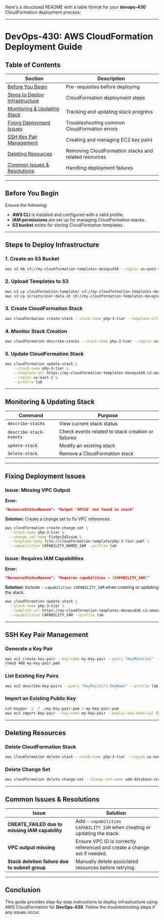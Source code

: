 Here's a structured README with a table format for your **devops-430** CloudFormation deployment process:  

---

# **DevOps-430: AWS CloudFormation Deployment Guide**  

## **Table of Contents**  

| Section | Description |
|---------|------------|
| [Before You Begin](#before-you-begin) | Pre-requisites before deploying |
| [Steps to Deploy Infrastructure](#steps-to-deploy-infrastructure) | CloudFormation deployment steps |
| [Monitoring & Updating Stack](#monitoring--updating-stack) | Tracking and updating stack progress |
| [Fixing Deployment Issues](#fixing-deployment-issues) | Troubleshooting common CloudFormation errors |
| [SSH Key Pair Management](#ssh-key-pair-management) | Creating and managing EC2 key pairs |
| [Deleting Resources](#deleting-resources) | Removing CloudFormation stacks and related resources |
| [Common Issues & Resolutions](#common-issues--resolutions) | Handling deployment failures |

---

## **Before You Begin**  

Ensure the following:  
- **AWS CLI** is installed and configured with a valid profile.  
- **IAM permissions** are set up for managing CloudFormation stacks.  
- **S3 bucket** exists for storing CloudFormation templates.  

---

## **Steps to Deploy Infrastructure**  

### **1. Create an S3 Bucket**  
```bash
aws s3 mb s3://my-cloudformation-templates-devops430 --region us-east-1 --profile lab
```

### **2. Upload Templates to S3**  
```bash
aws s3 cp cloudformation-template/ s3://my-cloudformation-templates-devops430/ --recursive --profile lab
aws s3 cp scripts/user-data.sh s3://my-cloudformation-templates-devops430/ --profile lab
```

### **3. Create CloudFormation Stack**  
```bash
aws cloudformation create-stack --stack-name php-3-tier --template-url https://my-cloudformation-templates-devops430.s3.amazonaws.com/php-3-tier.yaml --region us-east-1 --profile lab
```

### **4. Monitor Stack Creation**  
```bash
aws cloudformation describe-stacks --stack-name php-3-tier --region us-east-1 --profile lab
```

### **5. Update CloudFormation Stack**  
```bash
aws cloudformation update-stack \
    --stack-name php-3-tier \
    --template-url https://my-cloudformation-templates-devops430.s3.amazonaws.com/php-3-tier.yaml \
    --region us-east-1 \
    --profile lab
```

---

## **Monitoring & Updating Stack**  

| Command | Purpose |
|---------|---------|
| `describe-stacks` | View current stack status |
| `describe-stack-events` | Check events related to stack creation or failures |
| `update-stack` | Modify an existing stack |
| `delete-stack` | Remove a CloudFormation stack |

---

## **Fixing Deployment Issues**  

### **Issue: Missing VPC Output**  
**Error:**  
```json
"ResourceStatusReason": "Output 'VPCId' not found in stack"
```
**Solution:** Create a change set to fix VPC references.  
```bash
aws cloudformation create-change-set \
  --stack-name php-3-tier \
  --change-set-name FixVpcIdIssue \
  --template-body file://cloudformation-template/php-3-tier.yaml \
  --capabilities CAPABILITY_NAMED_IAM --profile lab
```

### **Issue: Requires IAM Capabilities**  
**Error:**  
```json
"ResourceStatusReason": "Requires capabilities : [CAPABILITY_IAM]"
```
**Solution:** Include `--capabilities CAPABILITY_IAM` when creating or updating the stack.  
```bash
aws cloudformation update-stack \
  --stack-name php-3-tier \
  --template-url https://my-cloudformation-templates-devops430.s3.amazonaws.com/php-3-tier.yaml \
  --capabilities CAPABILITY_IAM --profile lab
```

---

## **SSH Key Pair Management**  

### **Generate a Key Pair**  
```bash
aws ec2 create-key-pair --key-name my-key-pair --query "KeyMaterial" --profile lab --output text > my-key-pair.pem
chmod 400 my-key-pair.pem
```

### **List Existing Key Pairs**  
```bash
aws ec2 describe-key-pairs --query "KeyPairs[*].KeyName" --profile lab
```

### **Import an Existing Public Key**  
```bash
ssh-keygen -y -f ./my-key-pair.pem > my-key-pair.pub
aws ec2 import-key-pair --key-name my-key-pair --public-key-material fileb://my-key-pair.pub --profile lab
```

---

## **Deleting Resources**  

### **Delete CloudFormation Stack**  
```bash
aws cloudformation delete-stack --stack-name php-3-tier --region us-east-1 --profile lab
```

### **Delete Change Set**  
```bash
aws cloudformation delete-change-set --change-set-name add-database-stack --stack-name php-3-tier --profile lab
```

---

## **Common Issues & Resolutions**  

| Issue | Solution |
|-------|----------|
| **CREATE_FAILED due to missing IAM capability** | Add `--capabilities CAPABILITY_IAM` when creating or updating the stack. |
| **VPC output missing** | Ensure VPC ID is correctly referenced and create a change set if needed. |
| **Stack deletion failure due to subnet group** | Manually delete associated resources before retrying. |

---

## **Conclusion**  

This guide provides step-by-step instructions to deploy infrastructure using AWS CloudFormation for **DevOps-430**. Follow the troubleshooting steps if any issues occur.